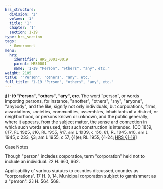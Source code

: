 ```yaml
---
hrs_structure:
  division: '1'
  volume: '1'
  title: '1'
  chapter: '1'
  section: 1-19
type: hrs_section
tags:
  - Government
menu:
  hrs:
    identifier: HRS_0001-0019
    parent: HRS0001
    name: '1-19 "Person", "others", "any", etc.'
weight: 2105
title: '"Person", "others", "any", etc.'
full_title: '1-19 "Person", "others", "any", etc.'
---
```

**§1-19 "Person", "others", "any", etc.** The word "person", or words importing persons, for instance, "another", "others", "any", "anyone", "anybody", and the like, signify not only individuals, but corporations, firms, associations, societies, communities, assemblies, inhabitants of a district, or neighborhood, or persons known or unknown, and the public generally, where it appears, from the subject matter, the sense and connection in which such words are used, that such construction is intended. [CC 1859, §17; RL 1925, §16; RL 1935, §17; am L 1939, c 150, §1; RL 1945, §16; am L 1945, c 233, §3; am L 1955, c 57, §1(e); RL 1955, §1-24; [HRS §1-19](/title-1/chapter-1/section-1-19/)]

Case Notes

Though "person" includes corporation, term "corporation" held not to include an individual. 22 H. 660, 662.

Applicability of various statutes to counties discussed, counties as "corporations". 17 H. 9, 14\. Municipal corporation subject to garnishment as a "person". 23 H. 564, 568.